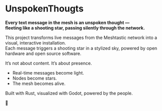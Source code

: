 # UnspokenThougts

**Every text message in the mesh is an unspoken thought —  
fleeting like a shooting star, passing silently through the network.**

This project transforms live messages from the Meshtastic network into a visual, interactive installation.  
Each message triggers a shooting star in a stylized sky, powered by open hardware and open source software.

It’s not about content. It’s about presence.

- Real-time messages become light.
- Nodes become stars.
- The mesh becomes alive.

Built with Rust, visualized with Godot, powered by the people.

🌌  
